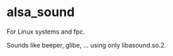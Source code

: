 # alsa_sound

For Linux systems and fpc.

Sounds like beeper, glibe, ... using only libasound.so.2.
